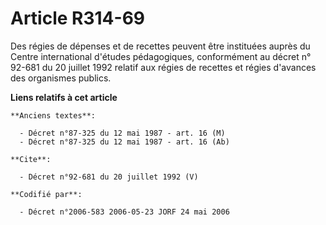 # Article R314-69

Des régies de dépenses et de recettes peuvent être instituées auprès du Centre international d'études pédagogiques,
conformément au décret n° 92-681 du 20 juillet 1992 relatif aux régies de recettes et régies d'avances des organismes
publics.

**Liens relatifs à cet article**

	**Anciens textes**:

	  - Décret n°87-325 du 12 mai 1987 - art. 16 (M)
	  - Décret n°87-325 du 12 mai 1987 - art. 16 (Ab)

	**Cite**:

	  - Décret n°92-681 du 20 juillet 1992 (V)

	**Codifié par**:

	  - Décret n°2006-583 2006-05-23 JORF 24 mai 2006
